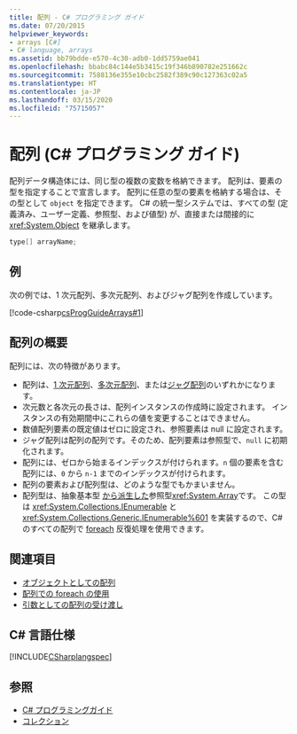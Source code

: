 ```yaml
---
title: 配列 - C# プログラミング ガイド
ms.date: 07/20/2015
helpviewer_keywords:
- arrays [C#]
- C# language, arrays
ms.assetid: bb79bdde-e570-4c30-adb0-1dd5759ae041
ms.openlocfilehash: bbabc84c144e5b3415c19f346b890782e251662c
ms.sourcegitcommit: 7588136e355e10cbc2582f389c90c127363c02a5
ms.translationtype: HT
ms.contentlocale: ja-JP
ms.lasthandoff: 03/15/2020
ms.locfileid: "75715057"
---
```

# <a name="arrays-c-programming-guide"></a>配列 (C# プログラミング ガイド)

配列データ構造体には、同じ型の複数の変数を格納できます。 配列は、要素の型を指定することで宣言します。 配列に任意の型の要素を格納する場合は、その型として `object` を指定できます。 C# の統一型システムでは、すべての型 (定義済み、ユーザー定義、参照型、および値型) が、直接または間接的に <xref:System.Object> を継承します。

```csharp
type[] arrayName;
```

## <a name="example"></a>例

次の例では、1 次元配列、多次元配列、およびジャグ配列を作成しています。

[!code-csharp[csProgGuideArrays#1](~/samples/snippets/csharp/VS_Snippets_VBCSharp/csProgGuideArrays/CS/Arrays.cs#1)]

## <a name="array-overview"></a>配列の概要

配列には、次の特徴があります。

- 配列は、[1 次元配列](single-dimensional-arrays.md)、[多次元配列](multidimensional-arrays.md)、または[ジャグ配列](jagged-arrays.md)のいずれかになります。
- 次元数と各次元の長さは、配列インスタンスの作成時に設定されます。 インスタンスの有効期間中にこれらの値を変更することはできません。
- 数値配列要素の既定値はゼロに設定され、参照要素は null に設定されます。
- ジャグ配列は配列の配列です。そのため、配列要素は参照型で、`null` に初期化されます。
- 配列には、ゼロから始まるインデックスが付けられます。`n` 個の要素を含む配列には、`0` から `n-1` までのインデックスが付けられます。
- 配列の要素および配列型は、どのような型でもかまいません。
- 配列型は、抽象基本型 [ から派生した](../../language-reference/keywords/reference-types.md)参照型<xref:System.Array>です。 この型は <xref:System.Collections.IEnumerable> と <xref:System.Collections.Generic.IEnumerable%601> を実装するので、C# のすべての配列で [foreach](../../language-reference/keywords/foreach-in.md) 反復処理を使用できます。

## <a name="related-sections"></a>関連項目

- [オブジェクトとしての配列](arrays-as-objects.md)
- [配列での foreach の使用](using-foreach-with-arrays.md)
- [引数としての配列の受け渡し](passing-arrays-as-arguments.md)

## <a name="c-language-specification"></a>C# 言語仕様

[!INCLUDE[CSharplangspec](~/includes/csharplangspec-md.md)]

## <a name="see-also"></a>参照

- [C# プログラミングガイド](../index.md)
- [コレクション](../concepts/collections.md)
